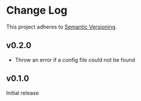 # Change Log

This project adheres to [Semantic Versioning](http://semver.org/).

## v0.2.0

* Throw an error if a config file could not be found

## v0.1.0

Initial release